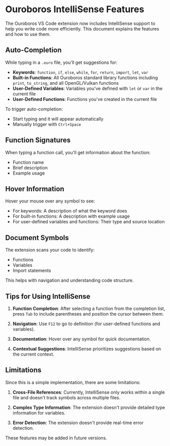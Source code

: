# Ouroboros IntelliSense Features

The Ouroboros VS Code extension now includes IntelliSense support to help you write code more efficiently. This document explains the features and how to use them.

## Auto-Completion

While typing in a `.ouro` file, you'll get suggestions for:

- **Keywords**: `function`, `if`, `else`, `while`, `for`, `return`, `import`, `let`, `var`
- **Built-in Functions**: All Ouroboros standard library functions including `print`, `to_string`, and all OpenGL/Vulkan functions
- **User-Defined Variables**: Variables you've defined with `let` or `var` in the current file
- **User-Defined Functions**: Functions you've created in the current file

To trigger auto-completion:
- Start typing and it will appear automatically
- Manually trigger with `Ctrl+Space`

## Function Signatures

When typing a function call, you'll get information about the function:
- Function name
- Brief description
- Example usage

## Hover Information

Hover your mouse over any symbol to see:
- For keywords: A description of what the keyword does
- For built-in functions: A description with example usage
- For user-defined variables and functions: Their type and source location

## Document Symbols

The extension scans your code to identify:
- Functions
- Variables
- Import statements

This helps with navigation and understanding code structure.

## Tips for Using IntelliSense

1. **Function Completion**: After selecting a function from the completion list, press `Tab` to include parentheses and position the cursor between them.

2. **Navigation**: Use `F12` to go to definition (for user-defined functions and variables).

3. **Documentation**: Hover over any symbol for quick documentation.

4. **Contextual Suggestions**: IntelliSense prioritizes suggestions based on the current context.

## Limitations

Since this is a simple implementation, there are some limitations:

1. **Cross-File References**: Currently, IntelliSense only works within a single file and doesn't track symbols across multiple files.

2. **Complex Type Information**: The extension doesn't provide detailed type information for variables.

3. **Error Detection**: The extension doesn't provide real-time error detection.

These features may be added in future versions. 
